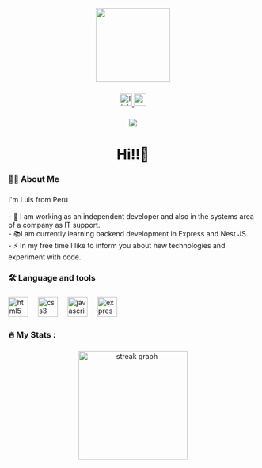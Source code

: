 <div align="center">
  <img height="150" src="https://avatars.githubusercontent.com/u/96358090?s=400&u=d9db6c5dacfa8d05d304a02f6c7a1054dbe31549&v=4"  />
</div>

###

<div align="center">
  <a href="https://www.linkedin.com/in/luis-huaman%C3%AD/" target="_blank">
    <img src="https://img.shields.io/static/v1?message=LinkedIn&logo=linkedin&label=&color=0077B5&logoColor=white&labelColor=&style=for-the-badge" height="25" alt="linkedin logo"  />
  </a>
  <a href="mailto:luis.huamani.dev@gmail.com" target="_blank">
    <img src="https://img.shields.io/static/v1?message=Gmail&logo=gmail&label=&color=D14836&logoColor=white&labelColor=&style=for-the-badge" height="25" alt="gmail logo"  />
  </a>
</div>

###

<div align="center">
  <img src="https://visitor-badge.laobi.icu/badge?page_id=AlbertoKnow.AlbertoKnow&"  />
</div>

###

<h1 align="center">Hi!!👋</h1>

###

<h3 align="left">👩‍💻  About Me</h3>

###

<p align="left">I'm Luis from Perú<br><br>- 🔭 I am working as an independent developer and also in the systems area of a company as IT support.<br>- 📚I am currently learning backend development in Express and Nest JS.<br>- ⚡ In my free time I like to inform you about new technologies and experiment with code.</p>

###

<h3 align="left">🛠 Language and tools</h3>

###

<div align="left">
  <img src="https://cdn.jsdelivr.net/gh/devicons/devicon/icons/html5/html5-original.svg" height="40" alt="html5 logo"  />
  <img width="12" />
  <img src="https://cdn.jsdelivr.net/gh/devicons/devicon/icons/css3/css3-original.svg" height="40" alt="css3 logo"  />
  <img width="12" />
  <img src="https://cdn.jsdelivr.net/gh/devicons/devicon/icons/javascript/javascript-original.svg" height="40" alt="javascript logo"  />
  <img width="12" />
  <img src="https://cdn.jsdelivr.net/gh/devicons/devicon/icons/express/express-original.svg" height="40" alt="express logo"  />
</div>

###

<h3 align="left">🔥   My Stats :</h3>

###

<div align="center">
  <img src="https://streak-stats.demolab.com?user=AlbertoKnow&locale=en&mode=daily&theme=dark&hide_border=false&border_radius=5&order=3" height="220" alt="streak graph"  />
</div>

###
